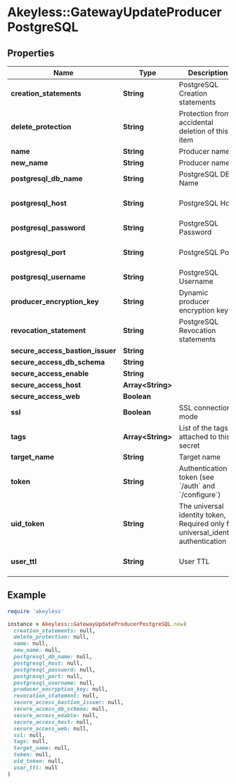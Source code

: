 # Akeyless::GatewayUpdateProducerPostgreSQL

## Properties

| Name | Type | Description | Notes |
| ---- | ---- | ----------- | ----- |
| **creation_statements** | **String** | PostgreSQL Creation statements | [optional] |
| **delete_protection** | **String** | Protection from accidental deletion of this item | [optional] |
| **name** | **String** | Producer name |  |
| **new_name** | **String** | Producer name | [optional] |
| **postgresql_db_name** | **String** | PostgreSQL DB Name | [optional] |
| **postgresql_host** | **String** | PostgreSQL Host | [optional][default to &#39;127.0.0.1&#39;] |
| **postgresql_password** | **String** | PostgreSQL Password | [optional] |
| **postgresql_port** | **String** | PostgreSQL Port | [optional][default to &#39;5432&#39;] |
| **postgresql_username** | **String** | PostgreSQL Username | [optional] |
| **producer_encryption_key** | **String** | Dynamic producer encryption key | [optional] |
| **revocation_statement** | **String** | PostgreSQL Revocation statements | [optional] |
| **secure_access_bastion_issuer** | **String** |  | [optional] |
| **secure_access_db_schema** | **String** |  | [optional] |
| **secure_access_enable** | **String** |  | [optional] |
| **secure_access_host** | **Array&lt;String&gt;** |  | [optional] |
| **secure_access_web** | **Boolean** |  | [optional] |
| **ssl** | **Boolean** | SSL connection mode | [optional] |
| **tags** | **Array&lt;String&gt;** | List of the tags attached to this secret | [optional] |
| **target_name** | **String** | Target name | [optional] |
| **token** | **String** | Authentication token (see &#x60;/auth&#x60; and &#x60;/configure&#x60;) | [optional] |
| **uid_token** | **String** | The universal identity token, Required only for universal_identity authentication | [optional] |
| **user_ttl** | **String** | User TTL | [optional][default to &#39;60m&#39;] |

## Example

```ruby
require 'akeyless'

instance = Akeyless::GatewayUpdateProducerPostgreSQL.new(
  creation_statements: null,
  delete_protection: null,
  name: null,
  new_name: null,
  postgresql_db_name: null,
  postgresql_host: null,
  postgresql_password: null,
  postgresql_port: null,
  postgresql_username: null,
  producer_encryption_key: null,
  revocation_statement: null,
  secure_access_bastion_issuer: null,
  secure_access_db_schema: null,
  secure_access_enable: null,
  secure_access_host: null,
  secure_access_web: null,
  ssl: null,
  tags: null,
  target_name: null,
  token: null,
  uid_token: null,
  user_ttl: null
)
```

